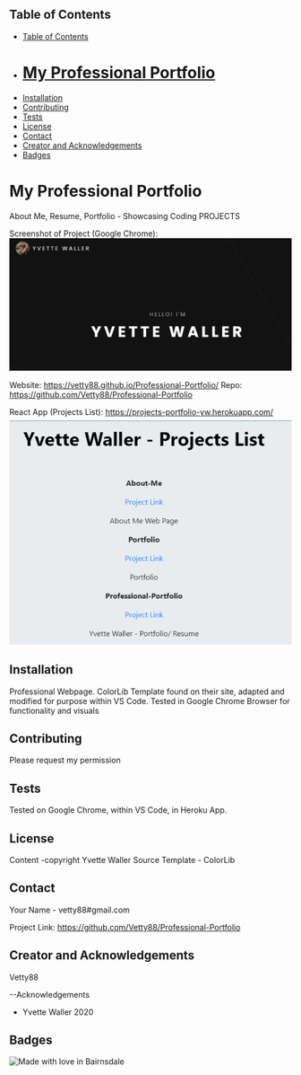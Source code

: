 

 <!-- TABLE OF CONTENTS -->
## Table of Contents

- [Table of Contents](#table-of-contents)
- [<h1>  My Professional Portfolio </h1>](#h1--my-professional-portfolio-h1)
- [Installation](#installation)
- [Contributing](#contributing)
- [Tests](#tests)
- [License](#license)
- [Contact](#contact)
- [Creator and Acknowledgements](#creator-and-acknowledgements)
- [Badges](#badges)

## <h1>  My Professional Portfolio </h1>

  About Me, Resume, Portfolio - Showcasing Coding PROJECTS

  Screenshot of Project (Google Chrome): 
  ![Screenshot](./Screen.PNG?raw=true)

  Website: https://vetty88.github.io/Professional-Portfolio/
  Repo: https://github.com/Vetty88/Professional-Portfolio

  React App (Projects List): https://projects-portfolio-yw.herokuapp.com/ 
  ![ScreenshotProjectsList](./ScreenReactProjectsList.PNG?raw=true)



## Installation

Professional Webpage. ColorLib Template found on their site, adapted and modified for purpose within VS Code. Tested in Google Chrome Browser for functionality and visuals


## Contributing
Please request my permission 

## Tests

 Tested on Google Chrome, within VS Code, in Heroku App.
 
## License
Content -copyright Yvette Waller
Source Template - ColorLib

## Contact

Your Name - vetty88#gmail.com

Project Link: https://github.com/Vetty88/Professional-Portfolio

## Creator and Acknowledgements

Vetty88

--Acknowledgements
* Yvette Waller 2020


## Badges

![Made with love in Bairnsdale ](https://madewithlove.now.sh/au?heart=true&template=plastic&text=Bairnsdale+)
